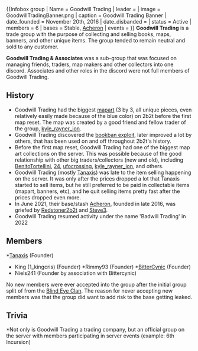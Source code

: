 {{Infobox group
| Name = Goodwill Trading
| leader =
| image = GoodwillTradingBanner.png
| caption = Goodwill Trading Banner
| date_founded = November 20th, 2016
| date_disbanded =
| status = Active
| members = 6
| bases = Stable, [Acheron](https://2b2t.miraheze.org/wiki/Acheron)
| events =
}}
**Goodwill Trading** is a trade group with the purpose of collecting and selling books, maps, banners, and other unique items. The group tended to remain neutral and sold to any customer.

**Goodwill Trading & Associates** was a sub-group that was focused on managing friends, traders, map makers and other collectors into one discord. Associates and other roles in the discord were not full members of Goodwill Trading.

## History
* Goodwill Trading had the biggest [mapart](https://2b2t.miraheze.org/wiki/mapart) (3 by 3, all unique pieces, even relatively easily made because of the blue color) on 2b2t before the first map reset. The map was created by a good friend and fellow trader of the group, [kyle_rayner_ion](https://2b2t.miraheze.org/wiki/kyle_rayner_ion).
* Goodwill Trading discovered the [bookban exploit](https://2b2t.miraheze.org/wiki/Bookbanning), later improved a lot by others, that has been used on and off throughout 2b2t's history.
* Before the first map reset, Goodwill Trading had one of the biggest map art collections on the server. This was possible because of the good relationship with other big traders/collectors (new and old), including [BenitoTortellini](https://2b2t.miraheze.org/wiki/BenitoTortellini), [24](https://2b2t.miraheze.org/wiki/24), [ufocrossing](https://2b2t.miraheze.org/wiki/ufocrossing), [kyle_rayner_ion](https://2b2t.miraheze.org/wiki/kyle_rayner_ion), and others.
* Goodwill Trading (mostly [Tanaxis](https://2b2t.miraheze.org/wiki/Tanaxis)) was late to the item selling happening on the server. It was only after the prices dropped a lot that Tanaxis started to sell items, but he still preferred to be paid in collectable items (mapart, banners, etc), and he quit selling items pretty fast after the prices dropped even more.
* In June 2021, their base/stash [Acheron](https://2b2t.miraheze.org/wiki/Acheron), founded in late 2016, was griefed by [Redstoner2b2t](https://2b2t.miraheze.org/wiki/Redstoner2b2t) and [Steve3](https://2b2t.miraheze.org/wiki/Steve3).
* Goodwill Trading resumed activity under the name 'Badwill Trading' in 2022

## Members
*[Tanaxis](https://2b2t.miraheze.org/wiki/Tanaxis) (Founder)
* King (1_kingcris) (Founder)
*Rimmy93 (Founder)
*[BitterCynic](https://2b2t.miraheze.org/wiki/BitterCynic) (Founder)
* Niels241 (Founder by association with Bittercynic)

No new members were ever accepted into the group after the initial group split of from the [Blind Eye Clan](https://2b2t.miraheze.org/wiki/Blind_Eye_Clan). The reason for never accepting new members was that the group did want to add risk to the base getting leaked.
## Trivia
*Not only is Goodwill Trading a trading company, but an official group on the server with members participating in server events (example: 6th Incursion)